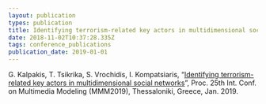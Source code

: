```yaml
---
layout: publication
types: publication
title: Identifying terrorism-related key actors in multidimensional social networks
date: 2018-11-02T10:37:28.335Z
tags: conference_publications
publication_date: 2019-01-01
---
```

G. Kalpakis, T. Tsikrika, S. Vrochidis, I. Kompatsiaris, “[Identifying terrorism-related key actors in multidimensional social networks](https://zenodo.org/record/1478528#.X2CZgsBS9PY)”, Proc. 25th Int. Conf. on Multimedia Modeling (MMM2019), Thessaloniki, Greece, Jan. 2019.